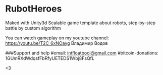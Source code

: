 # RubotHeroes
Maked with Unity3d
Scalable game template about robots, step-by-step battle by custom algorithm

You can watch gameplay on my youtube channel: https://youtu.be/T2C_6xNOayg
Владимир Водов

###Support and help
#email: intfloatbool@gmail.com
#bitcoin-donations: 1GUmRXdWdqsfFbRfyUETEDS1Wbj8FsQfL

<3
